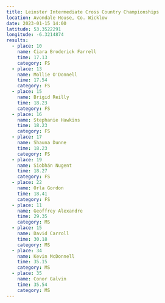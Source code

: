 ```yaml
---
title: Leinster Intermediate Cross Country Championships
location: Avondale House, Co. Wicklow
date: 2023-01-15 14:00
latitude: 53.3522291
longitude: -6.3214874
results:
  - place: 10
    name: Ciara Broderick Farrell
    time: 17.13
    category: FS
  - place: 13
    name: Mollie O'Donnell
    time: 17.54
    category: FS
  - place: 15
    name: Brigid Reilly
    time: 18.23
    category: FS
  - place: 16
    name: Stephanie Hawkins
    time: 18.23
    category: FS
  - place: 17
    name: Shauna Dunne 
    time: 18.23
    category: FS
  - place: 19
    name: Siobhán Nugent
    time: 18.27
    category: FS
  - place: 22
    name: Orla Gordon
    time: 18.41
    category: FS
  - place: 11
    name: Geoffrey Alexandre
    time: 29.35
    category: MS
  - place: 15
    name: David Carroll
    time: 30.18
    category: MS
  - place: 34
    name: Kevin McDonnell
    time: 35.15
    category: MS
  - place: 35  
    name: Conor Galvin
    time: 35.54
    category: MS
---
```

